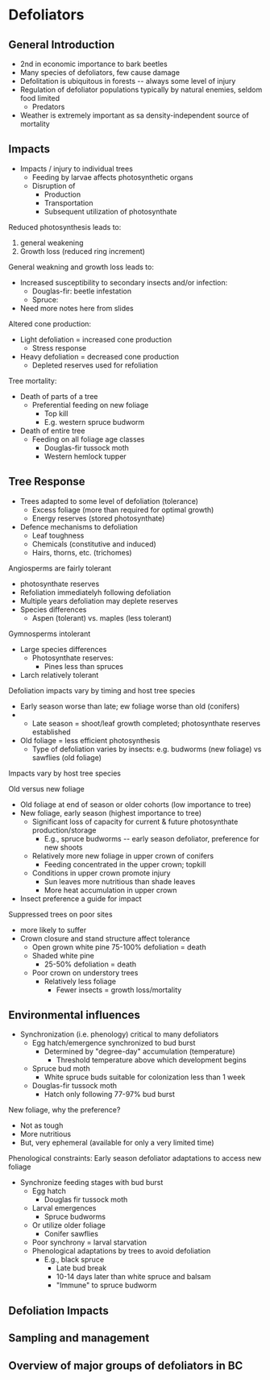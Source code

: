 # Defoliators
## General Introduction
- 2nd in economic importance to bark beetles
- Many species of defoliators, few cause damage
- Defolitation is ubiquitous in forests -- always some level of injury
- Regulation of defoliator populations typically by natural enemies, seldom food limited
	- Predators
- Weather is extremely important as sa density-independent source of mortality


## Impacts
- Impacts / injury to individual trees
	- Feeding by larvae affects photosynthetic organs
	- Disruption of
		- Production
		- Transportation
		- Subsequent utilization of photosynthate

Reduced photosynthesis leads to:
1. general weakening
2. Growth loss (reduced ring increment)

General weakning and growth loss leads to:
- Increased susceptibility to secondary insects and/or infection:
	- Douglas-fir: beetle infestation
	- Spruce:
- Need more notes here from slides


Altered cone production:
- Light defoliation = increased cone production
	- Stress response
- Heavy defoliation = decreased cone production
	- Depleted reserves used for refoliation

Tree mortality:
- Death of parts of a tree
	- Preferential feeding on new foliage
		- Top kill
		- E.g. western spruce budworm
- Death of entire tree
	- Feeding on all foliage age classes
		- Douglas-fir tussock moth
		- Western hemlock tupper

## Tree Response
- Trees adapted to some level of defoliation (tolerance)
	- Excess foliage (more than required for optimal growth)
	- Energy reserves (stored photosynthate)
- Defence mechanisms to defoliation
	- Leaf toughness
	- Chemicals (constitutive and induced)
	- Hairs, thorns, etc. (trichomes)


Angiosperms are fairly tolerant
- photosynthate reserves
- Refoliation immediatelyh following defoliation
- Multiple years defoliation may deplete reserves
- Species differences
	- Aspen (tolerant) vs. maples (less tolerant)

Gymnosperms intolerant
- Large species differences
	- Photosynthate reserves:
		- Pines less than spruces
- Larch relatively tolerant



Defoliation impacts vary by timing and host tree species
- Early season worse than late; ew foliage worse than old (conifers)
- - Late season = shoot/leaf growth completed; photosynthate reserves established
- Old foliage = less efficient photosynthesis
	- Type of defoliation varies by insects: e.g. budworms (new foliage) vs sawflies (old foliage)

Impacts vary by host tree species


Old versus new foliage
- Old foliage at end of season or older cohorts (low importance to tree)
- New foliage, early season (highest importance to tree)
	- Significant loss of capacity for current & future photosynthate production/storage
		- E.g., spruce budworms -- early season defoliator, preference for new shoots
	- Relatively more new foliage in upper crown of conifers
		- Feeding concentrated in the upper crown; topkill
	- Conditions in upper crown promote injury
		- Sun leaves more nutritious than shade leaves
		- More heat accumulation in upper crown
- Insect preference a guide for impact


Suppressed trees on poor sites
- more likely to suffer
- Crown closure and stand structure affect tolerance
	- Open grown white pine
		  75-100% defoliation = death
	- Shaded white pine
		- 25-50% defoliation = death
	- Poor crown on understory trees
		- Relatively less foliage
			- Fewer insects = growth loss/mortality


## Environmental influences
- Synchronization (i.e. phenology) critical to many defoliators
	- Egg hatch/emergence synchronized to bud burst
		- Determined by "degree-day" accumulation (temperature)
			- Threshold temperature above which development begins
	- Spruce bud moth
		- White spruce buds suitable for colonization less than 1 week
	- Douglas-fir tussock moth
		- Hatch only following 77-97% bud burst


New foliage, why the preference?
- Not as tough
- More nutritious
- But, very ephemeral (available for only a very limited time)

Phenological constraints: Early season defoliator adaptations to access new foliage
- Synchronize feeding stages with bud burst
	- Egg hatch
		- Douglas fir tussock moth
	- Larval emergences
		- Spruce budworms
	- Or utilize older foliage
		- Conifer sawflies
	- Poor synchrony = larval starvation
	- Phenological adaptations by trees to avoid defoliation
		- E.g., black spruce
			- Late bud break
			- 10-14 days later than white spruce and balsam
			- "Immune" to spruce budworm



## Defoliation Impacts
## Sampling and management
## Overview of major groups of defoliators in BC


